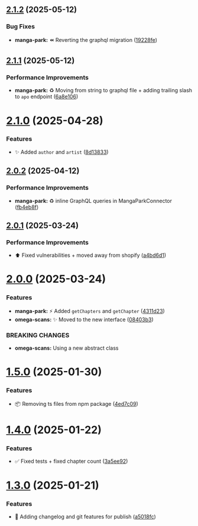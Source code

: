 ## [2.1.2](https://github.com/Zweer/manga-scraper/compare/v2.1.1...v2.1.2) (2025-05-12)


### Bug Fixes

* **manga-park:** :rewind: Reverting the graphql migration ([19228fe](https://github.com/Zweer/manga-scraper/commit/19228fe0c2ca15a4ec96dadd8f9182d7c4d65220))

## [2.1.1](https://github.com/Zweer/manga-scraper/compare/v2.1.0...v2.1.1) (2025-05-12)


### Performance Improvements

* **manga-park:** :recycle: Moving from string to graphql file + adding trailing slash to `apo` endpoint ([6a8e106](https://github.com/Zweer/manga-scraper/commit/6a8e1065f663de1067dcaad4f7c5659c4bc9231d))

# [2.1.0](https://github.com/Zweer/manga-scraper/compare/v2.0.2...v2.1.0) (2025-04-28)


### Features

* :sparkles: Added `author` and `artist` ([8d13833](https://github.com/Zweer/manga-scraper/commit/8d13833b8594a08a2135204a0a225376c2a7eff3))

## [2.0.2](https://github.com/Zweer/manga-scraper/compare/v2.0.1...v2.0.2) (2025-04-12)


### Performance Improvements

* **manga-park:** :recycle: inline GraphQL queries in MangaParkConnector ([fb4eb8f](https://github.com/Zweer/manga-scraper/commit/fb4eb8ffd6a120386f0c8a2b88ca2e2e5a6aa7fe))

## [2.0.1](https://github.com/Zweer/manga-scraper/compare/v2.0.0...v2.0.1) (2025-03-24)


### Performance Improvements

* :arrow_up: Fixed vulnerabilities + moved away from shopify ([a4bd6d1](https://github.com/Zweer/manga-scraper/commit/a4bd6d1ab39358b635fd6494a9366e8dfdaeecbb))

# [2.0.0](https://github.com/Zweer/manga-scraper/compare/v1.5.0...v2.0.0) (2025-03-24)


### Features

* **manga-park:** :zap: Added `getChapters` and `getChapter` ([4311d23](https://github.com/Zweer/manga-scraper/commit/4311d238cc4468b5b2f86e6a8b540eee2ede072c))
* **omega-scans:** :sparkles: Moved to the new interface ([08403b3](https://github.com/Zweer/manga-scraper/commit/08403b3ddd9f0c4f74b02f863573859f28c4c3ba))


### BREAKING CHANGES

* **omega-scans:** Using a new abstract class

# [1.5.0](https://github.com/Zweer/manga-scraper/compare/v1.4.0...v1.5.0) (2025-01-30)

### Features

- :package: Removing ts files from npm package ([4ed7c09](https://github.com/Zweer/manga-scraper/commit/4ed7c09b1c4ce8554323121814396e682b81fa58))

# [1.4.0](https://github.com/Zweer/manga-scraper/compare/v1.3.0...v1.4.0) (2025-01-22)

### Features

- :white_check_mark: Fixed tests + fixed chapter count ([3a5ee92](https://github.com/Zweer/manga-scraper/commit/3a5ee92cb990d02c8e5751c4d2098c6ce5d7dde8))

# [1.3.0](https://github.com/Zweer/manga-scraper/compare/v1.2.0...v1.3.0) (2025-01-21)

### Features

- :rocket: Adding changelog and git features for publish ([a5018fc](https://github.com/Zweer/manga-scraper/commit/a5018fcd19e073ad2a93d600e4fd009478c0a803))
